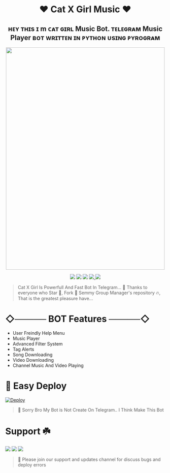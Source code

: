 <h1 align="center"> 
    ❤️ Cat X Girl Music ❤️
</h1>
 <h2 align="center"> 
    ʜᴇʏ ᴛʜɪs ɪ m ᴄᴀᴛ ɢɪʀʟ Music Bot. ᴛᴇʟᴇɢʀᴀᴍ Music Player ʙᴏᴛ ᴡʀɪᴛᴛᴇɴ ɪɴ ᴘʏᴛʜᴏɴ ᴜsɪɴɢ ᴘʏʀᴏɢʀᴀᴍ
</h2>
<p align="center"><a href="https://github.com/RishBropromax/Cat-X-Girl-Music"><img src="https://telegra.ph/file/49354a8e374262342e788.jpg"width="500" height="700"</a></p>
 
<p align="center">
    <a href="https://github.com/RishBropromax/Cat-X-Girl-Music"> <img src="https://img.shields.io/github/repo-size/RishBropromax/Cat-X-Girl-Music?color=orange&logo=github&logoColor=green&style=for-the-badge" /></a>
    <a href="https://github.com/RishBropromax/Cat-X-Girl-Music/commits/"> <img src="https://img.shields.io/github/last-commit/RishBropromax/Cat-X-Girl-Music?color=brown&logo=github&logoColor=green&style=for-the-badge" /></a>
    <a href="https://github.com/RishBropromax/Cat-X-Girl-Music/issues"> <img src="https://img.shields.io/github/issues/RishBropromax/Cat-X-Girl-Music?color=blueviolet&logo=github&logoColor=green&style=for-the-badge" /></a>
    <a href="https://github.com/RishBropromax/Cat-X-Girl-Music/network/members"> <img src="https://img.shields.io/github/forks/RishBroProMax/Cat-X-Girl-Music?
    <a href="https://pypi.org/project/Telethon/"> <img src="https://img.shields.io/pypi/v/telethon?color=yellow&label=telethon&logo=python&logoColor=green&style=for-the-badge" /></a>
</p>

>Cat X Girl Is Powerfull And Fast Bot In Telegram... 🌹 Thanks to everyone who Star 🌟, Fork 🍂 Semmy Group Manager's repository 🔥, That is the greatest pleasure have... <br>

# ◇───── BOT Features ─────◇

- User Freindly Help Menu 
- Music Player
- Advanced Filter System
- Tag Alerts
- Song Downloading
- Video Downloading
- Channel Music And Video Playing
        
# 🏃‍ Easy Deploy 

[![Deploy](https://www.herokucdn.com/deploy/button.svg)](https://heroku.com/deploy?template=https://github.com/RishBropromax/Cat-X-Girl-Music.git)
        
> 🌷 Sorry Bro My Bot is Not Create On Telegram.. I Think Make This Bot
        
#  Support ☘️
<a href="https://t.me/CatXGirlNews"><img src="https://img.shields.io/badge/Join-CatXGirl%20News-red.svg?logo=Telegram"></a>
<a href="t.me/CatXGirlSupport"><img src="https://img.shields.io/badge/Join-CatXGirl%20Support-blue.svg?logo=Telegram"></a>
<a href="https://t.me/SLBotZone"><img src="https://img.shields.io/badge/Join-SlBotZone%20Support-green.svg?logo=Telegram"></a>

> 🍁 Please join our support and updates channel for discuss bugs and deploy errors



